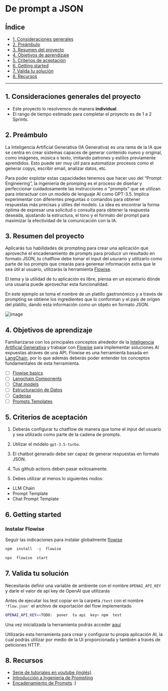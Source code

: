 # De prompt a JSON

## Índice

- [1. Consideraciones generales](#1-consideraciones-generales)
- [2. Preámbulo](#2-preámbulo)
- [3. Resumen del proyecto](#3-resumen-del-proyecto)
- [4. Objetivos de aprendizaje](#4-objetivos-de-aprendizaje)
- [5. Criterios de aceptación](#5-criterios-de-aceptación)
- [6. Getting started](#6-getting-started)
- [7. Valida tu solución](#7-valida-tu-solución)
- [8. Recursos](#8-recursos)

---

## 1. Consideraciones generales del proyecto

- Este proyecto lo resolvemos de manera **individual**.
- El rango de tiempo estimado para completar el proyecto es de 1 a 2 Sprints.

## 2. Preámbulo

La Inteligencia Artificial Generativa (IA Generativa) es una rama de la IA que
se centra en crear sistemas capaces de generar contenido nuevo y original, como
imágenes, música o texto, imitando patrones y estilos previamente aprendidos.
Esto puede ser muy útil para automatizar procesos como el generar copys,
escribir email, analizar datos, etc.

Para poder explotar estas capacidades tenemos que hacer uso del “Prompt
Engineering”, la ingeniería de promping es el proceso de diseñar y perfeccionar
cuidadosamente las instrucciones o "prompts" que se utilizan para interactuar
con un modelo de lenguaje AI como GPT-3.5. Implica experimentar con diferentes
preguntas o comandos para obtener respuestas más precisas y útiles del modelo.
La idea es encontrar la forma óptima de expresar una solicitud o consulta para
obtener la respuesta deseada, ajustando la estructura, el tono y el formato del
prompt para maximizar la efectividad de la comunicación con la IA.

## 3. Resumen del proyecto

Aplicarás tus habilidades de prompting para crear una aplicación que aproveche
el encadenamiento de prompts para producir un resultado en formato JSON, tu
chatflow debe tomar el input del usurario y utilizarlo como parte de los prompts
que crearás para generear información extra que le sea útil al usuario,
utilizarás la herramienta [Flowise](https://flowiseai.com/).

El tema y la utilidad de tu aplicación es libre, piensa en un escenario dónde
una usuaria puede aprovechar esta funcionalidad.

En este ejemplo se toma el nombre de un platillo gastronómico y a través de
prompting se obtiene los ingredientes que lo conforman y el país de origen del
platillo, dando esta información como un objeto en formato JSON.

![image](https://github.com/Laboratoria/curriculum/assets/5282075/801b660d-6c92-44ed-9735-0d401f5a3918)

## 4. Objetivos de aprendizaje

Familiarizarse con los principales conceptos alrededor de la
[Inteligencia Artificial Generativa](https://es.wikipedia.org/wiki/Inteligencia_artificial_generativa)
y trabajar con [Flowise](https://docs.flowiseai.com/) para implementar
soluciones AI expuestas atraves de una API.
Flowise es una herramienta basada en [LangChain](https://docs.langchain.com/docs/),
por lo que además deberás poder entender los conceptos fundamentales de esta
herramienta.

- [ ] [Flowise basics](https://www.youtube.com/watch?v=tD6fwQyUIJE&list=PL4HikwTaYE0HDOuXMm5sU6DH6_ZrHBLSJ)
- [ ] [Langchain Components](https://docs.langchain.com/docs/category/components)
- [ ] [Chat models](https://docs.flowiseai.com/chat-models)
- [ ] [Estructuración de Datos](https://learnprompting.org/es/docs/basic_applications/table_generation)
- [ ] [Cadenas](https://docs.langchain.com/docs/components/chains/)
- [ ] [Prompts Templates](https://docs.langchain.com/docs/components/prompts/)

## 5. Criterios de aceptación

1. Deberás configurar tu chatflow de manera que tome el input del usuario y sea
  utilizado como parte de la cadena de prompts.

2. Utilizar el módelo `gpt-3.5-turbo`.

3. El chatbot generado debe ser capaz de generar respuestas en formato JSON.

4. Tus github actions deben pasar exitosamente.

5. Debes utilizar al menos lo siguientes nodos:

- LLM Chain
- Prompt Template
- Chat Prompt Template

## 6. Getting started

### Instalar Flowise

Seguir las indicaciones para instalar globalmente [flowise](https://github.com/FlowiseAI/Flowise)

```bash
npm  install  -g  flowise

npx  flowise  start
```

## 7. Valida tu solución

Necesitarás definir una variable de ambiente con el nombre `OPENAI_API_KEY` y
darle el valor de api key de OpenAI que utilizarás

Antes de ejecutar los test copiar en la carpeta `/test` con el nombre
`'flow.json'` el archivo de exportación del flow implementado

```bash
OPENAI_API_KEY=<TODO:  poner  tu api  key> npm  test
```

Una vez inicializada la herramienta podrás acceder [aquí](http://localhost:3000/)

Utilizarás esta herramienta para crear y configurar tu propia aplicación AI,
la cual podrás utilizar por medio de la UI proporcionada y también a través de
peticiones HTTP.

## 8. Recursos

- [Serie de tutoriales en youtube (inglés)](https://www.youtube.com/watch?v=tD6fwQyUIJE&list=PL4HikwTaYE0HDOuXMm5sU6DH6_ZrHBLSJ)
- [Introducción a Ingenieria de Prompting](https://learnprompting.org/es/docs/basics/prompting)
- [Encadenamiento de Prompts](https://botpress.com/es/blog/what-is-ai-prompt-chaining#:~:text=Permite%20crear%20respuestas%20personalizadas%20basadas,mejora%20el%20compromiso%20del%20usuario.)
:) 